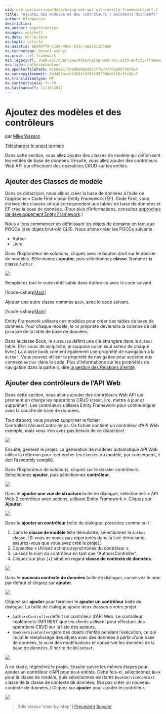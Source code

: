 ```yaml
---
uid: web-api/overview/data/using-web-api-with-entity-framework/part-2
title: "Ajoutez des modèles et des contrôleurs | Documents Microsoft"
author: MikeWasson
description: 
ms.author: aspnetcontent
manager: wpickett
ms.date: 06/16/2014
ms.topic: article
ms.assetid: 88908ff8-51a9-40eb-931c-a8139128b680
ms.technology: dotnet-webapi
ms.prod: .net-framework
msc.legacyurl: /web-api/overview/data/using-web-api-with-entity-framework/part-2
msc.type: authoredcontent
ms.openlocfilehash: b75eae11fd99b60864256f79d4770a3007487964
ms.sourcegitcommit: 9a9483aceb34591c97451997036a9120c3fe2baf
ms.translationtype: MT
ms.contentlocale: fr-FR
ms.lasthandoff: 11/10/2017
---
```

<a name="add-models-and-controllers"></a>Ajoutez des modèles et des contrôleurs
====================
par [Mike Wasson](https://github.com/MikeWasson)

[Télécharger le projet terminé](https://github.com/MikeWasson/BookService)

Dans cette section, vous allez ajouter des classes de modèle qui définissent les entités de base de données. Ensuite, vous allez ajouter des contrôleurs Web API qui effectuent des opérations CRUD sur les entités.

## <a name="add-model-classes"></a>Ajouter des Classes de modèle

Dans ce didacticiel, nous allons créer la base de données à l’aide de l’approche « Code First » pour Entity Framework (EF). Code First, vous écrivez des classes c# qui correspondent aux tables de base de données et EF crée la base de données. (Pour plus d’informations, consultez [approches de développement Entity Framework](https://msdn.microsoft.com/en-us/library/ms178359%28v=vs.110%29.aspx#dbfmfcf).)

Nous allons commencer en définissant les objets de domaine en tant que POCOs (des objets brut-old CLR). Nous allons créer les POCOs suivants :

- Auteur
- Livre

Dans l’Explorateur de solutions, cliquez avec le bouton droit sur le dossier de modèles. Sélectionnez **ajouter**, puis sélectionnez **classe**. Nommez la classe `Author`.

![](part-2/_static/image1.png)

Remplacez tout le code réutilisable dans Author.cs avec le code suivant.

[!code-csharp[Main](part-2/samples/sample1.cs)]

Ajouter une autre classe nommée `Book`, avec le code suivant.

[!code-csharp[Main](part-2/samples/sample2.cs)]

Entity Framework utilisera ces modèles pour créer des tables de base de données. Pour chaque modèle, le `Id` propriété deviendra la colonne de clé primaire de la table de base de données.

Dans la classe Book, le `AuthorId` définit une clé étrangère dans la `Author` table. (Par souci de simplicité, je suppose qu’un seul auteur de chaque livre.) La classe book contient également une propriété de navigation à la `Author`. Vous pouvez utiliser la propriété de navigation pour accéder aux connexe `Author` dans le code. Plus d’informations sur les propriétés de navigation dans la partie 4, dire [la gestion des Relations d’entité](part-4.md).

## <a name="add-web-api-controllers"></a>Ajouter des contrôleurs de l’API Web

Dans cette section, nous allons ajouter des contrôleurs Web API qui prennent en charge les opérations CRUD (créer, lire, mettre à jour et supprimer). Les contrôleurs utilisera Entity Framework pour communiquer avec la couche de base de données.

Tout d’abord, vous pouvez supprimer le fichier Controllers/ValuesController.cs. Ce fichier contient un contrôleur d’API Web exemple, mais vous n’en avez pas besoin de ce didacticiel.

![](part-2/_static/image2.png)

Ensuite, générez le projet. La génération de modèles automatique API Web utilise la réflexion pour rechercher les classes du modèle, par conséquent, il doit l’assembly compilé.

Dans l’Explorateur de solutions, cliquez sur le dossier contrôleurs. Sélectionnez **ajouter**, puis sélectionnez **contrôleur**.

![](part-2/_static/image3.png)

Dans le **ajouter une vue de structure** boîte de dialogue, sélectionnez « API Web 2 contrôleur avec actions, utilisant Entity Framework ». Cliquez sur **Ajouter**.

![](part-2/_static/image4.png)

Dans le **ajouter un contrôleur** boîte de dialogue, procédez comme suit :

1. Dans le **classe de modèle** liste déroulante, sélectionnez le `Author` classe. (Si vous ne voyez pas répertoriés dans la liste déroulante, assurez-vous que vous avez créé le projet.)
2. Consultez « Utilisez actions asynchrones du contrôleur ».
3. Laissez le nom du contrôleur en tant que &quot;AuthorsController&quot;.
4. Cliquez sur plus (+) situé en regard **classe de contexte de données**.

![](part-2/_static/image5.png)

Dans le **nouveau contexte de données** boîte de dialogue, conservez le nom par défaut et cliquez sur **ajouter**.

![](part-2/_static/image6.png)

Cliquez sur **ajouter** pour terminer le **ajouter un contrôleur** boîte de dialogue. La boîte de dialogue ajoute deux classes à votre projet :

- `AuthorsController`définit un contrôleur d’API Web. Le contrôleur implémente l’API REST que les clients utilisent pour effectuer des opérations CRUD sur la liste des auteurs.
- `BookServiceContext`gère des objets d’entité pendant l’exécution, ce qui inclut le remplissage des objets avec des données à partir d’une base de données, le suivi des modifications et conserver les données de la base de données. Il hérite de `DbContext`.

![](part-2/_static/image7.png)

À ce stade, régénérez le projet. Ensuite suivre les mêmes étapes pour ajouter un contrôleur d’API pour `Book` entités. Cette fois-ci, sélectionnez `Book` pour la classe de modèle, puis sélectionnez existants `BookServiceContext` classe de la classe de contexte de données. (Ne pas créer un nouveau contexte de données.) Cliquez sur **ajouter** pour ajouter le contrôleur.

![](part-2/_static/image8.png)

>[!div class="step-by-step"]
[Précédent](part-1.md)
[Suivant](part-3.md)
